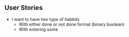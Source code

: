 ## User Stories
- I want to have two type of habbits
	- With either done or not done format (binary boolean)
	- With entering some